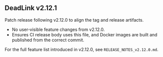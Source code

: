 ## DeadLink v2.12.1

Patch release following v2.12.0 to align the tag and release artifacts.

- No user‑visible feature changes from v2.12.0.
- Ensures CI release body uses this file, and Docker images are built and published from the correct commit.

For the full feature list introduced in v2.12.0, see `RELEASE_NOTES_v2.12.0.md`.
